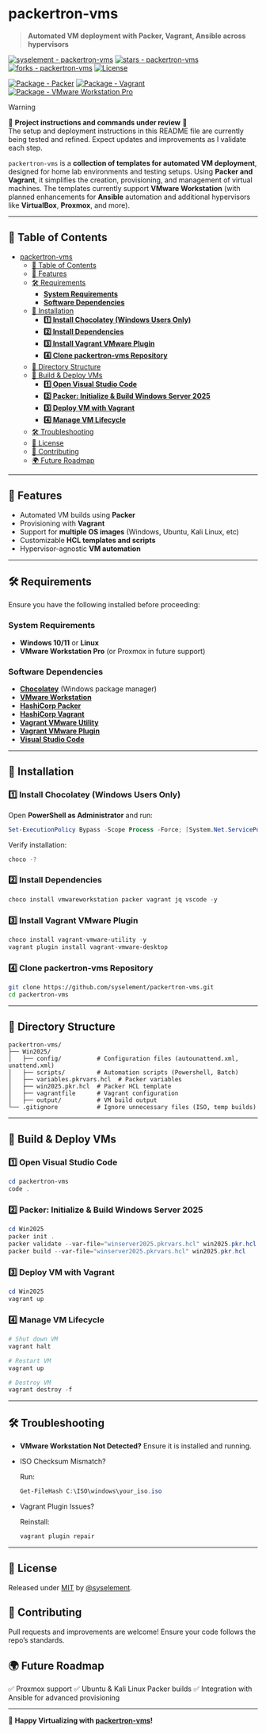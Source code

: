 # packertron-vms

> **Automated VM deployment with Packer, Vagrant, Ansible across hypervisors**

[![syselement - packertron-vms](https://img.shields.io/static/v1?label=syselement&message=packertron-vms&color=blue&logo=github)](https://github.com/syselement/packertron-vms) [![stars - packertron-vms](https://img.shields.io/github/stars/syselement/packertron-vms?style=social)](https://github.com/syselement/packertron-vms) [![forks - packertron-vms](https://img.shields.io/github/forks/syselement/packertron-vms?style=social)](https://github.com/syselement/packertron-vms) [![License](https://img.shields.io/badge/License-MIT-orange)](#-license "Go to license section")

[![Package - Packer](https://img.shields.io/badge/Packer->=1.11.2-brightgreen?logo=packer&logoColor=acqua)](https://developer.hashicorp.com/packer "Go to Packer homepage") [![Package - Vagrant](https://img.shields.io/badge/Vagrant->=2.4.3-brightgreen?logo=vagrant&logoColor=blue)](https://developer.hashicorp.com/vagrant "Go to Vagrant homepage") [![Package - VMware Workstation Pro](https://img.shields.io/badge/VMwareWorkstationPro->17.x-brightgreen?logo=vmware&logoColor=white)](https://www.vmware.com/products/desktop-hypervisor/workstation-and-fusion "Go to VMware Workstation homepage")

> [!WARNING]
> 🚧 **Project instructions and commands under review** 🚧  
> The setup and deployment instructions in this README file are currently being tested and refined.
> Expect updates and improvements as I validate each step.  

`packertron-vms` is a **collection of templates for automated VM deployment**, designed for home lab environments and testing setups. Using **Packer and Vagrant**, it simplifies the creation, provisioning, and management of virtual machines. The templates currently support **VMware Workstation** (with planned enhancements for **Ansible** automation and additional hypervisors like **VirtualBox**, **Proxmox**, and more).

---

## 📖 Table of Contents

- [packertron-vms](#packertron-vms)
  - [📖 Table of Contents](#-table-of-contents)
  - [🚀 Features](#-features)
  - [🛠 Requirements](#-requirements)
    - [**System Requirements**](#system-requirements)
    - [**Software Dependencies**](#software-dependencies)
  - [🔧 Installation](#-installation)
    - [**1️⃣ Install Chocolatey (Windows Users Only)**](#1️⃣-install-chocolatey-windows-users-only)
    - [**2️⃣ Install Dependencies**](#2️⃣-install-dependencies)
    - [**3️⃣ Install Vagrant VMware Plugin**](#3️⃣-install-vagrant-vmware-plugin)
    - [**4️⃣ Clone packertron-vms Repository**](#4️⃣-clone-packertron-vms-repository)
  - [📁 Directory Structure](#-directory-structure)
  - [🚀 Build \& Deploy VMs](#-build--deploy-vms)
    - [**1️⃣ Open Visual Studio Code**](#1️⃣-open-visual-studio-code)
    - [**2️⃣ Packer: Initialize \& Build Windows Server 2025**](#2️⃣-packer-initialize--build-windows-server-2025)
    - [**3️⃣ Deploy VM with Vagrant**](#3️⃣-deploy-vm-with-vagrant)
    - [**4️⃣ Manage VM Lifecycle**](#4️⃣-manage-vm-lifecycle)
  - [🛠 Troubleshooting](#-troubleshooting)
  - [📜 License](#-license)
  - [🤝 Contributing](#-contributing)
  - [🌍 Future Roadmap](#-future-roadmap)


---

## 🚀 Features

- Automated VM builds using **Packer**
- Provisioning with **Vagrant**
- Support for **multiple OS images** (Windows, Ubuntu, Kali Linux, etc)
- Customizable **HCL templates and scripts**
- Hypervisor-agnostic **VM automation**

------

## 🛠 Requirements

Ensure you have the following installed before proceeding:

### **System Requirements**

- **Windows 10/11** or **Linux**
- **VMware Workstation Pro** (or Proxmox in future support)

### **Software Dependencies**

- **[Chocolatey](https://chocolatey.org/)** (Windows package manager)
- **[VMware Workstation](https://support.broadcom.com/group/ecx/downloads)**
- **[HashiCorp Packer](https://www.packer.io/)**
- **[HashiCorp Vagrant](https://developer.hashicorp.com/vagrant/install?product_intent=vagrant)**
- **[Vagrant VMware Utility](https://developer.hashicorp.com/vagrant/docs/providers/vmware/vagrant-vmware-utility)**
- **[Vagrant VMware Plugin](https://developer.hashicorp.com/vagrant/docs/providers/vmware/installation)**
- **[Visual Studio Code](https://code.visualstudio.com/)**

------

## 🔧 Installation

### **1️⃣ Install Chocolatey (Windows Users Only)**

Open **PowerShell as Administrator** and run:

```powershell
Set-ExecutionPolicy Bypass -Scope Process -Force; [System.Net.ServicePointManager]::SecurityProtocol = [System.Net.ServicePointManager]::SecurityProtocol -bor 3072; iex ((New-Object System.Net.WebClient).DownloadString('https://community.chocolatey.org/install.ps1'))
```

Verify installation:

```powershell
choco -?
```

### **2️⃣ Install Dependencies**

```powershell
choco install vmwareworkstation packer vagrant jq vscode -y
```

### **3️⃣ Install Vagrant VMware Plugin**

```powershell
choco install vagrant-vmware-utility -y
vagrant plugin install vagrant-vmware-desktop
```

### **4️⃣ Clone packertron-vms Repository**

```bash
git clone https://github.com/syselement/packertron-vms.git
cd packertron-vms
```

------

## 📁 Directory Structure

```
packertron-vms/
├── Win2025/
│   ├── config/          # Configuration files (autounattend.xml, unattend.xml)
│   ├── scripts/         # Automation scripts (Powershell, Batch)
│   ├── variables.pkrvars.hcl  # Packer variables
│   ├── win2025.pkr.hcl  # Packer HCL template
│   ├── vagrantfile      # Vagrant configuration
│   ├── output/          # VM build output
└── .gitignore           # Ignore unnecessary files (ISO, temp builds)
```

------

## 🚀 Build & Deploy VMs

### **1️⃣ Open Visual Studio Code**

```powershell
cd packertron-vms
code .
```

### **2️⃣ Packer: Initialize & Build Windows Server 2025**

```powershell
cd Win2025
packer init .
packer validate --var-file="winserver2025.pkrvars.hcl" win2025.pkr.hcl
packer build --var-file="winserver2025.pkrvars.hcl" win2025.pkr.hcl
```

### **3️⃣ Deploy VM with Vagrant**

```powershell
cd Win2025
vagrant up
```

### **4️⃣ Manage VM Lifecycle**

```powershell
# Shut down VM
vagrant halt

# Restart VM
vagrant up

# Destroy VM
vagrant destroy -f
```

------

## 🛠 Troubleshooting

- **VMware Workstation Not Detected?** Ensure it is installed and running.

- ISO Checksum Mismatch?

   Run:

  ```powershell
  Get-FileHash C:\ISO\windows\your_iso.iso
  ```

- Vagrant Plugin Issues?

   Reinstall:

  ```powershell
  vagrant plugin repair
  ```

------

## 📜 License

Released under [MIT](/LICENSE) by [@syselement](https://github.com/syselement).

## 🤝 Contributing

Pull requests and improvements are welcome! Ensure your code follows the repo’s standards.

## 🌍 Future Roadmap

✅ Proxmox support ✅ Ubuntu & Kali Linux Packer builds ✅ Integration with Ansible for advanced provisioning

------

🚀 **Happy Virtualizing with [packertron-vms](#packertron-vms)!**
